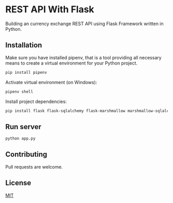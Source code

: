 # REST API With Flask

Building an currency exchange REST API using Flask Framework written in Python.

## Installation

Make sure you have installed pipenv, that is a tool providing all necessary means to create a virtual environment for your Python project.

```bash
pip install pipenv
```
Activate virtual environment (on Windows):

```bash
pipenv shell
```

Install project dependencies:
```bash
pip install flask flask-sqlalchemy flask-marshmallow marshmallow-sqlalchemy
```

## Run server

```bash
python app.py
```

## Contributing
Pull requests are welcome. 

## License
[MIT](https://choosealicense.com/licenses/mit/)